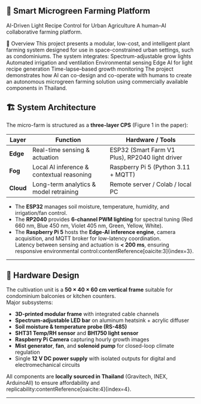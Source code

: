## 🌱 Smart Microgreen Farming Platform
AI-Driven Light Recipe Control for Urban Agriculture
A human–AI collaborative farming platform.

📌 Overview
This project presents a modular, low-cost, and intelligent plant farming system designed for use in space-constrained urban settings, such as condominiums. The system integrates:
Spectrum-adjustable grow lights
Automated irrigation and ventilation
Environmental sensing
Edge AI for light recipe generation
Time-lapse–based growth monitoring
The project demonstrates how AI can co-design and co-operate with humans to create an autonomous microgreen farming solution using commercially available components in Thailand.

## 🏗 System Architecture
The micro-farm is structured as a **three-layer CPS** (Figure 1 in the paper):

| Layer | Function | Hardware / Tools |
|-------|-----------|------------------|
| **Edge** | Real-time sensing & actuation | ESP32 (Smart Farm V1 Plus), RP2040 light driver |
| **Fog** | Local AI inference & contextual reasoning | Raspberry Pi 5 (Python 3.11 + MQTT) |
| **Cloud** | Long-term analytics & model retraining | Remote server / Colab / local PC |

- The **ESP32** manages soil moisture, temperature, humidity, and irrigation/fan control.  
- The **RP2040** provides **6-channel PWM lighting** for spectral tuning (Red 660 nm, Blue 450 nm, Violet 405 nm, Green, Yellow, White).  
- The **Raspberry Pi 5** hosts the **Edge-AI inference engine**, camera acquisition, and MQTT broker for low-latency coordination.  
Latency between sensing and actuation is **< 200 ms**, ensuring responsive environmental control:contentReference[oaicite:3]{index=3}.

---

## 🔩 Hardware Design
The cultivation unit is a **50 × 40 × 60 cm vertical frame** suitable for condominium balconies or kitchen counters.  
Major subsystems:

- **3D-printed modular frame** with integrated cable channels  
- **Spectrum-adjustable LED bar** on aluminum heatsink + acrylic diffuser  
- **Soil moisture & temperature probe (RS-485)**  
- **SHT31 Temp/RH sensor** and **BH1750 light sensor**  
- **Raspberry Pi Camera** capturing hourly growth images  
- **Mist generator**, **fan**, and **solenoid pump** for closed-loop climate regulation  
- Single **12 V DC power supply** with isolated outputs for digital and electromechanical circuits  

All components are **locally sourced in Thailand** (Gravitech, INEX, ArduinoAll) to ensure affordability and replicability:contentReference[oaicite:4]{index=4}.

---
